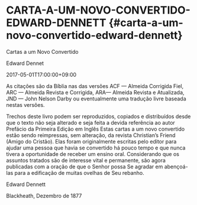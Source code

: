 # CARTA-A-UM-NOVO-CONVERTIDO-EDWARD-DENNETT {#carta-a-um-novo-convertido-edward-dennett}

Cartas a um Novo Convertido

Edward Dennet

2017-05-01T17:00:00+09:00

As citações são da Bíblia nas das versões ACF — Almeida Corrigida Fiel, ARC — Almeida Revista e Corrigida, ARA— Almeida Revista e Atualizada, JND — John Nelson Darby ou eventualmente uma tradução livre baseada nestas versões.

Trechos deste livro podem ser reproduzidos, copiados e distribuídos desde que o texto não seja alterado e seja feita a devida referência ao autor Prefácio da Primeira Edição em Inglês Estas cartas a um novo convertido estão sendo reimpressas, sem alteração, da revista Christian’s Friend (Amigo do Cristão). Elas foram originalmente escritas pelo editor para ajudar uma pessoa que havia se convertido há pouco tempo e que nunca tivera a oportunidade de receber um ensino oral. Considerando que os assuntos tratados são de interesse vital e permanente, são agora publicadas com a oração de que o Senhor possa Se agradar em abençoá-las para a edificação de muitas ovelhas de Seu rebanho.

Edward Dennett

Blackheath, Dezembro de 1877